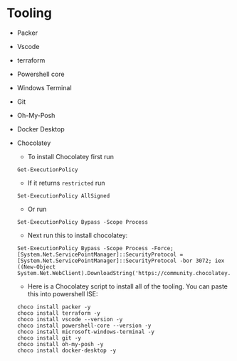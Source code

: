 # Tooling

- Packer
- Vscode
- terraform
- Powershell core
- Windows Terminal
- Git
- Oh-My-Posh
- Docker Desktop
- Chocolatey
  - To install Chocolatey first run  

  ```
  Get-ExecutionPolicy
  ```

  - If it returns `restricted` run

  ```
  Set-ExecutionPolicy AllSigned
  ```

  - Or run

  ```
  Set-ExecutionPolicy Bypass -Scope Process
  ```

  - Next run this to install chocolatey:

  ```
  Set-ExecutionPolicy Bypass -Scope Process -Force; [System.Net.ServicePointManager]::SecurityProtocol = [System.Net.ServicePointManager]::SecurityProtocol -bor 3072; iex ((New-Object System.Net.WebClient).DownloadString('https://community.chocolatey.org/install.ps1'))
  ```

  - Here is a  Chocolatey script to install all of the tooling. You can paste this into powershell ISE:
  
  ```
  choco install packer -y
  choco install terraform -y
  choco install vscode --version -y
  choco install powershell-core --version -y
  choco install microsoft-windows-terminal -y
  choco install git -y
  choco install oh-my-posh -y
  choco install docker-desktop -y
  ```
